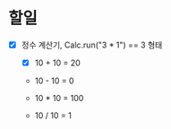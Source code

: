 # 할일 

- [x] 정수 계산기, Calc.run("3 * 1") == 3 형태

  - [x] 10 + 10 = 20

  - 10 - 10 = 0
 
  - 10 * 10 = 100

  - 10 / 10 = 1